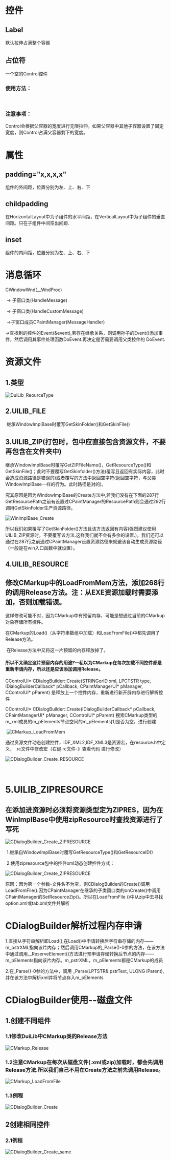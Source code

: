 # 控件

## Label

默认拉伸占满整个容器

## 占位符

一个空的Control控件

### 使用方法：

​	<Control />

### 注意事项：

Control会根据父容器的宽度进行无限拉伸。如果父容器中其他子容器设置了固定宽度，则Control占满父容器剩下的宽度。



# 属性

##  padding="x,x,x,x" 

组件的外间距，位置分别为左、上、右、下

## childpadding

在HorizontalLayout中为子组件的水平间距，在VerticalLayout中为子组件的垂直间距。只在子组件中间空出间距.

## inset

组件的内间距，位置分别为左、上、右、下



# 消息循环

CWindowWnd(__WndProc) 

​	-> 子窗口类(HandleMessage) 

​		 -> 子窗口类(HandleCustomMessage)

​		 ->子窗口成员CPaintManager(MessageHandler) 

​			->查找到的控件的Event(&event),若存在继承关系，则调用孙子的Event()添加事件，然后调用其事件处理函数DoEvent.再决定是否需要调用父类控件的				DoEvent.



# 资源文件

## 1.类型

![DuiLib_ReourceType](.\image\DuiLib_ReourceType.png)

## 2.UILIB_FILE

​	继承WindowImplBase时覆写GetSkinFolder()和GetSkinFile()

## 3.UILIB_ZIP(打包时，包中应直接包含资源文件，不要再包含在文件夹中)

​	继承WindowImplBase时覆写GetZIPFileName()，GetResourceType()和GetSkinFile()；此时不要覆写GetSkinfolder()方法(覆写且返回有实际内容，此时会造成资源路径是错误的)或者覆写的方法中返回空字符(返回空字符，与父类WindowImplBase一样的行为。此时路径是对的)。

​	究其原因是因为WindowImplBase的Create方法中,若我们没有在下面的287行GetResourcePath之前有设置过CPaintManager的ResourcePath则会通过292行调用GetSkinFolder生产资源路径。

![WinImplBase_Create](\image\WinImplBase_Create.png)

​	所以我们如果覆写了GetSkinFolder()方法且该方法返回有内容(强烈建议使用UILIB_ZIP资源时，不要覆写该方法.这样我们就不会有多余的设置.)，我们还可以通过在287行之前通过CPaintManager设置资源路径来规避该自动生成资源路径（一般是在win入口函数中就设置）。

## 4.UILIB_RESOURCE

## 修改CMarkup中的LoadFromMem方法，添加268行的调用Release方法。注：从EXE资源加载时需要添加，否则加载错误。

​	这样修改可能不对，因为CMarkup中有预留内存，可能是想通过当前的CMarkup对象存储所有控件。

​	在CMarkup的Load()（从字符串数组中加载）和LoadFromFile()中都先调用了Release方法。

​	在Release方法中又将这一片预留的内存释放掉了。

#### 	所以不太确定这片预留内存的用途?--私以为CMarkup在每次加载不同控件都是重新申请内存，所以还是应该添加调用Release。

CControlUI* CDialogBuilder::Create(STRINGorID xml, LPCTSTR type, IDialogBuilderCallback* pCallback,  CPaintManagerUI* pManager, CControlUI* pParent) 是释放上一个控件内存，重新进行新开辟内存进行解析控件

CControlUI* CDialogBuilder::Create(IDialogBuilderCallback* pCallback, CPaintManagerUI* pManager, CControlUI* pParent) 搜索CMarkup类型的m_xml成员的m_pElements节点空间的m_pElements[1]是否为空，进行创建

​	![CMarkup_LoadFromMem](.\image\CMarkup_LoadFromMem.png)



​	通过资源文件动态创建控件，IDF_XML2,IDF_XML3是资源宏，在resource.h中定义， .rc文件中修改宏（右键.rc文件-》查看代码 进行修改）

![CDialogBuilder_Create_RESOURCE](\image\CDialogBuilder_Create_RESOURCE.png)

​		



# 5.UILIB_ZIPRESOURCE

## 	在添加进资源时必须将资源类型定为ZIPRES，因为在WinImplBase中使用zipResource时查找资源进行了写死

![CDialogBuilder_Create_ZIPRESOURCE](\image\CDialogBuilder_Create_ZIPRESOURCE.png)

​	1.继承自WindowImplBase时覆写GetResourceType()和GetResourceID()

​	2.使用zipresource包中的控件xml动态创建控件方式：

![CDialogBuilder_Create_ZIPRESOURCE](\image\SubClassWinImplBase_Create_ZIPRESOURCE.png)

​		原因：因为第一个参数-文件名不为空，则CDialogBuilder的Create()调用LoadFromFile().因为CPaintManager在继承的子类窗口类的onCreate()中调用CPaintManager的SetResourceZip()。所以在LoadFromFile ()中从zip中去寻找option.xml或tab.xml文件并解析



# CDialogBuilder解析过程内存申请

1.直接从字符串解析即Load(),在Load()中申请转换后字符串存储的内存——m_pstrXML指向该片内存；然后调用CMarkup的_Parse()-0参的方法，在该方法中通过调用__ReserveElement()方法进行预申请存储转换后节点的内存——m_pElements指向该片内存。m_pstrXML，m_pElements都是CMarkup的成员

2.在_Parse()-0参的方法中，调用 _Parse(LPTSTR& pstrText, ULONG iParent),并在该方法中解析xml并将节点存入m_pElements



# CDialogBuilder使用--磁盘文件

## 1.创建不同组件

### 1.1修改DuiLib中CMarkup类的Release方法

![CMarkup_Release](.\image\CMarkup_Release.png)

### 1.2注意CMarkup在每次从磁盘文件(.xml或zip)加载时，都会先调用Release方法.所以我们自己不用在Create方法之前先调用Release。

![CMarkup_LoadFromFile](.\image\CMarkup_LoadFromFile.png)

### 1.3例程

![CDialogBuilder_Create](.\image\CDialogBuilder_Create.png)

## 2创建相同控件

### 2.1例程

![CDialogBuilder_Create_same](.\image\CDialogBuilder_Create_same.png)
